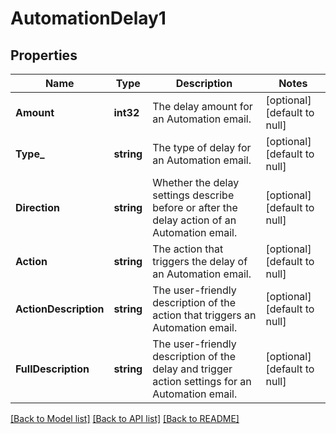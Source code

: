 # AutomationDelay1

## Properties
Name | Type | Description | Notes
------------ | ------------- | ------------- | -------------
**Amount** | **int32** | The delay amount for an Automation email. | [optional] [default to null]
**Type_** | **string** | The type of delay for an Automation email. | [optional] [default to null]
**Direction** | **string** | Whether the delay settings describe before or after the delay action of an Automation email. | [optional] [default to null]
**Action** | **string** | The action that triggers the delay of an Automation email. | [optional] [default to null]
**ActionDescription** | **string** | The user-friendly description of the action that triggers an Automation email. | [optional] [default to null]
**FullDescription** | **string** | The user-friendly description of the delay and trigger action settings for an Automation email. | [optional] [default to null]

[[Back to Model list]](../README.md#documentation-for-models) [[Back to API list]](../README.md#documentation-for-api-endpoints) [[Back to README]](../README.md)

